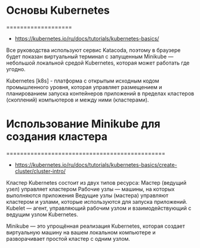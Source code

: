 # Основы Kubernetes
===================
*   https://kubernetes.io/ru/docs/tutorials/kubernetes-basics/

Все руководства используют сервис Katacoda, поэтому в браузере будет показан виртуальный терминал с запущенным Minikube — небольшой локальной средой Kubernetes, которая может работать где угодно. 

Kubernetes [k8s] - платформа с открытым исходным кодом промышленного уровня, которая управляет размещением и планированием запуска контейнеров приложений в пределах кластеров (скоплений) компьютеров и между ними (кластерами).


# Использование Minikube для создания кластера
==============================================
*    https://kubernetes.io/ru/docs/tutorials/kubernetes-basics/create-cluster/cluster-intro/

Кластер Kubernetes состоит из двух типов ресурса:
    Мастер (ведущий узел) управляет кластером
    Рабочие узлы — машины, на которых выполняются приложения
Ведущие узлы (мастера) управляют кластером и узлами, которые используются для запуска приложений.
Kubelet — агент, управляющий рабочим узлом и взаимодействующий с ведущим узлом Kubernetes.

Minikube — это упрощённая реализация Kubernetes, которая создает виртуальную машину на вашем локальном компьютере и разворачивает простой кластер с одним узлом.